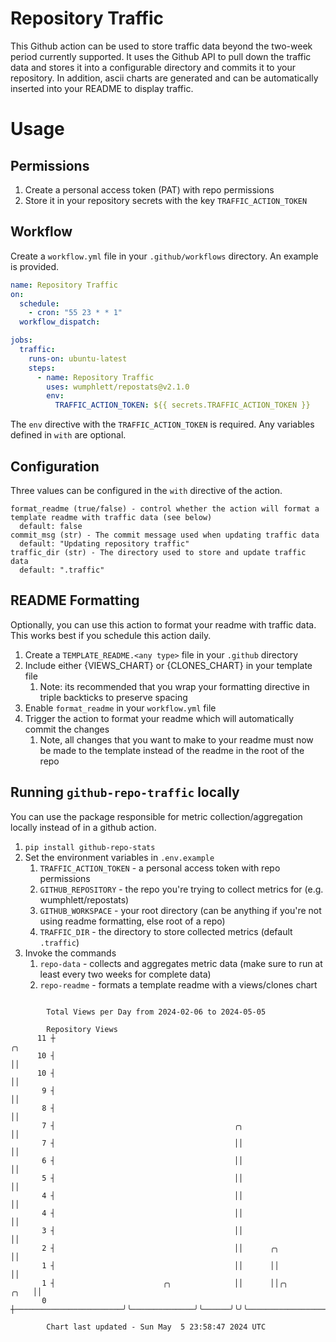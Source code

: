 # Repository Traffic

This Github action can be used to store traffic data beyond the two-week period currently supported.
It uses the Github API to pull down the traffic data and stores it into a configurable directory and commits it to your 
repository. In addition, ascii charts are generated and can be automatically inserted into your README to display traffic.

# Usage
## Permissions
1. Create a personal access token (PAT) with repo permissions
2. Store it in your repository secrets with the key `TRAFFIC_ACTION_TOKEN`

## Workflow
Create a `workflow.yml` file in your `.github/workflows` directory. An example is provided.

```yaml
name: Repository Traffic
on:
  schedule:
    - cron: "55 23 * * 1"
  workflow_dispatch:

jobs:
  traffic:
    runs-on: ubuntu-latest
    steps:
      - name: Repository Traffic
        uses: wumphlett/repostats@v2.1.0
        env:
          TRAFFIC_ACTION_TOKEN: ${{ secrets.TRAFFIC_ACTION_TOKEN }}
```
The `env` directive with the `TRAFFIC_ACTION_TOKEN` is required. Any variables defined in `with` are optional.

## Configuration
Three values can be configured in the `with` directive of the action.
```
format_readme (true/false) - control whether the action will format a template readme with traffic data (see below)
  default: false
commit_msg (str) - The commit message used when updating traffic data
  default: "Updating repository traffic"
traffic_dir (str) - The directory used to store and update traffic data
  default: ".traffic"
```

## README Formatting
Optionally, you can use this action to format your readme with traffic data. This works best if you schedule this action
daily.

1. Create a `TEMPLATE_README.<any type>` file in your `.github` directory
2. Include either {VIEWS_CHART} or {CLONES_CHART} in your template file
   1. Note: its recommended that you wrap your formatting directive in triple backticks to preserve spacing
3. Enable `format_readme` in your `workflow.yml` file
4. Trigger the action to format your readme which will automatically commit the changes
   1. Note, all changes that you want to make to your readme must now be made to the template instead of the readme in the root of the repo

## Running `github-repo-traffic` locally
You can use the package responsible for metric collection/aggregation locally instead of in a github action.

1. `pip install github-repo-stats`
2. Set the environment variables in `.env.example`
   1. `TRAFFIC_ACTION_TOKEN` - a personal access token with repo permissions
   2. `GITHUB_REPOSITORY` - the repo you're trying to collect metrics for (e.g. wumphlett/repostats)
   3. `GITHUB_WORKSPACE` - your root directory (can be anything if you're not using readme formatting, else root of a repo)
   4. `TRAFFIC_DIR` - the directory to store collected metrics (default `.traffic`)
3. Invoke the commands
   1. `repo-data` - collects and aggregates metric data (make sure to run at least every two weeks for complete data)
   2. `repo-readme` - formats a template readme with a views/clones chart

```

        Total Views per Day from 2024-02-06 to 2024-05-05

        Repository Views
      11 ┼                                                                             ╭╮
      10 ┤                                                                             ││
      10 ┤                                                                             ││
       9 ┤                                                                             ││
       8 ┤                                                                             ││
       7 ┤                                        ╭╮                                   ││
       7 ┤                                        ││                                   ││
       6 ┤                                        ││                                   ││
       5 ┤                                        ││                                   ││
       4 ┤                                        ││                                   ││
       4 ┤                                        ││                                   ││
       3 ┤                                        ││                                   ││
       2 ┤                                        ││      ╭╮                           ││
       1 ┤                                        ││      ││                           ││
       1 ┤                        ╭╮              ││      ││╭╮                    ╭╮   ││
       0 ┼────────────────────────╯╰──────────────╯╰──────╯╰╯╰────────────────────╯╰───╯╰──────────

        Chart last updated - Sun May  5 23:58:47 2024 UTC
        
```
